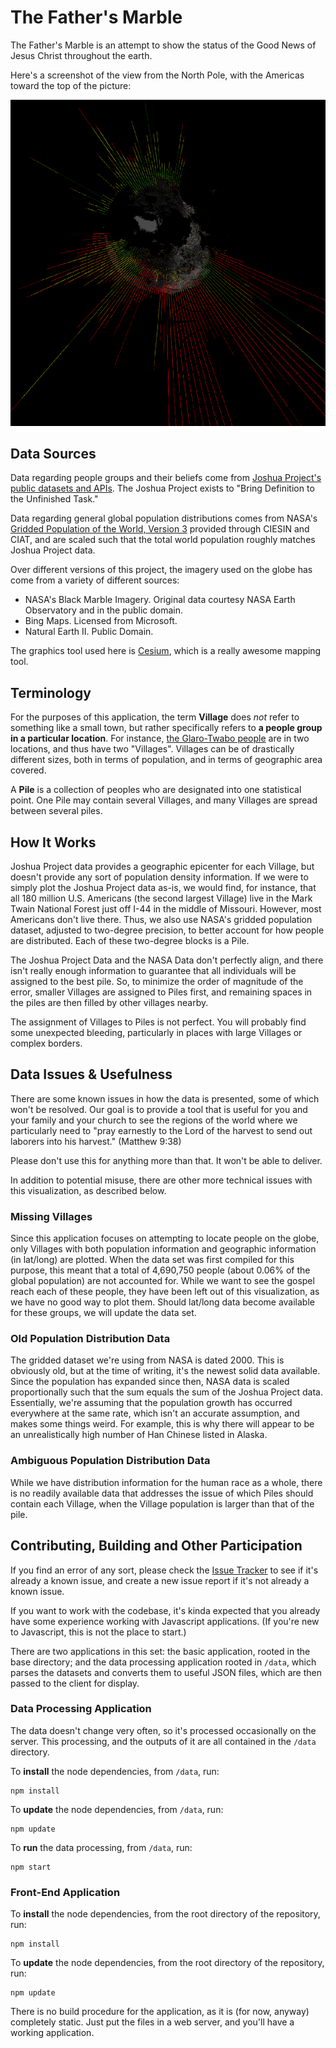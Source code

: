 # The Father's Marble

The Father's Marble is an attempt to show the status of the Good News of Jesus Christ throughout the earth.

Here's a screenshot of the view from the North Pole, with the Americas toward the top of the picture:   

![View of The Father's Marble from the North Pole.  The Americas are toward the top of the image.](documentation/NorthPole.png)

## Data Sources

Data regarding people groups and their beliefs come from [Joshua Project's public datasets and APIs](http://joshuaproject.net/resources/datasets). 
The Joshua Project exists to "Bring Definition to the Unfinished Task."  

Data regarding general global population distributions comes from NASA's 
[Gridded Population of the World, Version 3](http://sedac.ciesin.columbia.edu/data/set/gpw-v3-population-density) 
provided through CIESIN and CIAT, and are scaled such that the total world population roughly matches Joshua Project data.  

Over different versions of this project, the imagery used on the globe has come from a variety of different sources: 

 - NASA's Black Marble Imagery.  Original data courtesy NASA Earth Observatory and in the public domain.  
 - Bing Maps.  Licensed from Microsoft. 
 - Natural Earth II. Public Domain. 
 
The graphics tool used here is [Cesium](http://cesiumjs.org), which is a really awesome mapping tool. 

## Terminology

For the purposes of this application, the term __Village__ does *not* refer to something like a small town, but rather 
specifically refers to __a people group in a particular location__.  For instance, 
[the Glaro-Twabo people](http://joshuaproject.net/people_groups/11907) are in two locations, and thus have two 
"Villages".  Villages can be of drastically different sizes, both in terms of population, and in terms of geographic 
area covered. 

A __Pile__ is a collection of peoples who are designated into one statistical point.  One Pile may contain several 
Villages, and many Villages are spread between several piles. 

## How It Works

Joshua Project data provides a geographic epicenter for each Village, but doesn't provide any sort of population density 
information.  If we were to simply plot the Joshua Project data as-is, we would find, for instance, that all 180 million 
U.S. Americans (the second largest Village) live in the Mark Twain National Forest just off I-44 in the middle of 
Missouri.  However, most Americans don't live there.  Thus, we also use NASA's gridded population dataset, adjusted to 
two-degree precision, to better account for how people are distributed.  Each of these two-degree blocks is a Pile.

The Joshua Project Data and the NASA Data don't perfectly align, and there isn't really enough information to guarantee 
that all individuals will be assigned to the best pile.  So, to minimize the order of magnitude of the error, smaller 
Villages are assigned to Piles first, and remaining spaces in the piles are then filled by other villages nearby.  

The assignment of Villages to Piles is not perfect.  You will probably find some unexpected bleeding, particularly in 
places with large Villages or complex borders.  

## Data Issues & Usefulness

There are some known issues in how the data is presented, some of which won't be resolved.  Our goal is to provide a 
tool that is useful for you and your family and your church to see the regions of the world where we particularly need
to "pray earnestly to the Lord of the harvest to send out laborers into his harvest." (Matthew 9:38)  

Please don't use this for anything more than that.  It won't be able to deliver. 

In addition to potential misuse, there are other more technical issues with this visualization, as described below. 

### Missing Villages

Since this application focuses on attempting to locate people on the globe, only Villages with both population 
information and geographic information (in lat/long) are plotted.  When the data set was first compiled for this 
purpose, this meant that a total of 4,690,750 people (about 0.06% of the global population) are not accounted for. 
While we want to see the gospel reach each of these people, they have been left out of this visualization, as we have no 
good way to plot them.  Should lat/long data become available for these groups, we will update the data set. 
 
### Old Population Distribution Data

The gridded dataset we're using from NASA is dated 2000.  This is obviously old, but at the time of writing, it's the 
newest solid data available.  Since the population has expanded since then, NASA data is scaled proportionally such that
the sum equals the sum of the Joshua Project data.  Essentially, we're assuming that the population growth has occurred 
everywhere at the same rate, which isn't an accurate assumption, and makes some things weird.  For example, this is why
there will appear to be an unrealistically high number of Han Chinese listed in Alaska. 

### Ambiguous Population Distribution Data

While we have distribution information for the human race as a whole, there is no readily available data that addresses 
the issue of which Piles should contain each Village, when the Village population is larger than that of the pile. 

## Contributing, Building and Other Participation

If you find an error of any sort, please check the [Issue Tracker](https://github.com/jkrrv/fathersmarble/issues) to see 
if it's already a known issue, and create a new issue report if it's not already a known issue. 

If you want to work with the codebase, it's kinda expected that you already have some experience working with Javascript
applications.  (If you're new to Javascript, this is not the place to start.)  

There are two applications in this set: the basic application, rooted in the base directory; and the data processing application rooted in `/data`, which parses the datasets and 
converts them to useful JSON files, which are then passed to the client for display.

### Data Processing Application

The data doesn't change very often, so it's processed occasionally on the server.  This processing, and the outputs of 
it are all contained in the `/data` directory.  

To __install__ the node dependencies, from `/data`, run:

	npm install
	
To __update__ the node dependencies, from `/data`, run:

	npm update

To __run__ the data processing, from `/data`, run:

	npm start


### Front-End Application

To __install__ the node dependencies, from the root directory of the repository, run:

	npm install
	
To __update__ the node dependencies, from the root directory of the repository, run:

	npm update
	
There is no build procedure for the application, as it is (for now, anyway) completely static.  Just put the files in a
web server, and you'll have a working application. 

